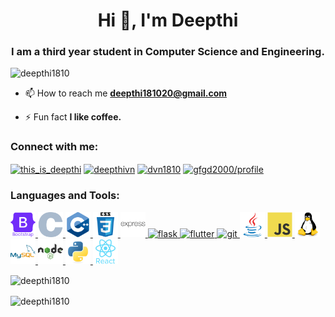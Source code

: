 <h1 align="center">Hi 👋, I'm Deepthi</h1>
<h3 align="center">I am a third year student in Computer Science and Engineering.</h3>

<p align="left"> <img src="https://komarev.com/ghpvc/?username=deepthi1810&label=Profile%20views&color=0e75b6&style=flat" alt="deepthi1810" /> </p>

- 📫 How to reach me **deepthi181020@gmail.com**

- ⚡ Fun fact **I like coffee.**

<h3 align="left">Connect with me:</h3>
<p align="left">
<a href="https://twitter.com/this_is_deepthi" target="blank"><img align="center" src="https://cdn.jsdelivr.net/npm/simple-icons@3.0.1/icons/twitter.svg" alt="this_is_deepthi" height="30" width="40" /></a>
<a href="https://instagram.com/deepthivn" target="blank"><img align="center" src="https://cdn.jsdelivr.net/npm/simple-icons@3.0.1/icons/instagram.svg" alt="deepthivn" height="30" width="40" /></a>
<a href="https://www.hackerrank.com/dvn1810" target="blank"><img align="center" src="https://cdn.jsdelivr.net/npm/simple-icons@3.0.1/icons/hackerrank.svg" alt="dvn1810" height="30" width="40" /></a>
<a href="https://auth.geeksforgeeks.org/user/gfgd2000/profile" target="blank"><img align="center" src="https://cdn.jsdelivr.net/npm/simple-icons@3.0.1/icons/geeksforgeeks.svg" alt="gfgd2000/profile" height="30" width="40" /></a>
</p>

<h3 align="left">Languages and Tools:</h3>
<p align="left"> <a href="https://getbootstrap.com" target="_blank"> <img src="https://raw.githubusercontent.com/devicons/devicon/master/icons/bootstrap/bootstrap-plain-wordmark.svg" alt="bootstrap" width="40" height="40"/> </a> <a href="https://www.cprogramming.com/" target="_blank"> <img src="https://raw.githubusercontent.com/devicons/devicon/master/icons/c/c-original.svg" alt="c" width="40" height="40"/> </a> <a href="https://www.w3schools.com/cpp/" target="_blank"> <img src="https://raw.githubusercontent.com/devicons/devicon/master/icons/cplusplus/cplusplus-original.svg" alt="cplusplus" width="40" height="40"/> </a> <a href="https://www.w3schools.com/css/" target="_blank"> <img src="https://raw.githubusercontent.com/devicons/devicon/master/icons/css3/css3-original-wordmark.svg" alt="css3" width="40" height="40"/> </a> <a href="https://expressjs.com" target="_blank"> <img src="https://raw.githubusercontent.com/devicons/devicon/master/icons/express/express-original-wordmark.svg" alt="express" width="40" height="40"/> </a> <a href="https://flask.palletsprojects.com/" target="_blank"> <img src="https://www.vectorlogo.zone/logos/pocoo_flask/pocoo_flask-icon.svg" alt="flask" width="40" height="40"/> </a> <a href="https://flutter.dev" target="_blank"> <img src="https://www.vectorlogo.zone/logos/flutterio/flutterio-icon.svg" alt="flutter" width="40" height="40"/> </a> <a href="https://git-scm.com/" target="_blank"> <img src="https://www.vectorlogo.zone/logos/git-scm/git-scm-icon.svg" alt="git" width="40" height="40"/> </a> <a href="https://www.java.com" target="_blank"> <img src="https://raw.githubusercontent.com/devicons/devicon/master/icons/java/java-original.svg" alt="java" width="40" height="40"/> </a> <a href="https://developer.mozilla.org/en-US/docs/Web/JavaScript" target="_blank"> <img src="https://raw.githubusercontent.com/devicons/devicon/master/icons/javascript/javascript-original.svg" alt="javascript" width="40" height="40"/> </a> <a href="https://www.linux.org/" target="_blank"> <img src="https://raw.githubusercontent.com/devicons/devicon/master/icons/linux/linux-original.svg" alt="linux" width="40" height="40"/> </a> <a href="https://www.mysql.com/" target="_blank"> <img src="https://raw.githubusercontent.com/devicons/devicon/master/icons/mysql/mysql-original-wordmark.svg" alt="mysql" width="40" height="40"/> </a> <a href="https://nodejs.org" target="_blank"> <img src="https://raw.githubusercontent.com/devicons/devicon/master/icons/nodejs/nodejs-original-wordmark.svg" alt="nodejs" width="40" height="40"/> </a> <a href="https://www.python.org" target="_blank"> <img src="https://raw.githubusercontent.com/devicons/devicon/master/icons/python/python-original.svg" alt="python" width="40" height="40"/> </a> <a href="https://reactjs.org/" target="_blank"> <img src="https://raw.githubusercontent.com/devicons/devicon/master/icons/react/react-original-wordmark.svg" alt="react" width="40" height="40"/> </a> </p>

<p><img align="center" src="https://github-readme-stats.vercel.app/api/top-langs?username=deepthi1810&show_icons=true&locale=en&layout=compact" alt="deepthi1810" /></p>

<p><img align="center" src="https://github-readme-streak-stats.herokuapp.com/?user=deepthi1810&" alt="deepthi1810" /></p>


